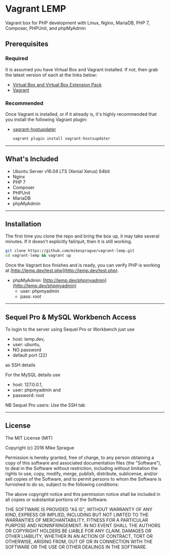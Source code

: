 # Vagrant LEMP

Vagrant box for PHP development with Linux, Nginx, MariaDB, PHP 7, Composer, PHPUnit, and phpMyAdmin

## Prerequisites

### Required

It is assumed you have Virtual Box and Vagrant installed. If not, then grab
the latest version of each at the links below:

* [Virtual Box and Virtual Box Extension Pack](https://www.virtualbox.org/wiki/Downloads)
* [Vagrant](https://www.vagrantup.com/downloads.html)

### Recommended

Once Vagrant is installed, or if it already is, it's highly recommended
that you install the following Vagrant plugin:

* [vagrant-hostupdater](https://github.com/cogitatio/vagrant-hostsupdater)

  ```bash
  vagrant plugin install vagrant-hostsupdater
  ```

---

## What's Included

* Ubuntu Server v16.04 LTS (Xenial Xerus) 64bit
* Nginx
* PHP 7
* Composer
* PHPUnit
* MariaDB
* phpMyAdmin

---

## Installation

The first time you clone the repo and bring the box up, it may take several
minutes. If it doesn't explicitly fail/quit, then it is still working.

```bash
git clone https://github.com/mikesprague/vagrant-lemp.git
cd vagrant-lemp && vagrant up
```

Once the Vagrant box finishes and is ready, you can verify PHP is working at
[http://lemp.dev/test.php](http://lemp.dev/test.php).

* phpMyAdmin: [http://lemp.dev/phpmyadmin](http://lemp.dev/phpmyadmin)
  * user: phpmyadmin
  * pass: root

---

## Sequel Pro & MySQL Workbench Access

To login to the server using Sequel Pro or Workbench just use 
* host: lemp.dev, 
* user: ubuntu, 
* NO password
* default port (22)

as SSH details

For the MySQL details use 
* host: 127.0.0.1, 
* user: phpmyadmin and 
* password: root

NB Sequel Pro users: Use the SSH tab

---

## License

The MIT License (MIT)

Copyright (c) 2016 Mike Sprague

Permission is hereby granted, free of charge, to any person obtaining a copy
of this software and associated documentation files (the "Software"), to deal
in the Software without restriction, including without limitation the rights
to use, copy, modify, merge, publish, distribute, sublicense, and/or sell
copies of the Software, and to permit persons to whom the Software is
furnished to do so, subject to the following conditions:

The above copyright notice and this permission notice shall be included in all
copies or substantial portions of the Software.

THE SOFTWARE IS PROVIDED "AS IS", WITHOUT WARRANTY OF ANY KIND, EXPRESS OR
IMPLIED, INCLUDING BUT NOT LIMITED TO THE WARRANTIES OF MERCHANTABILITY,
FITNESS FOR A PARTICULAR PURPOSE AND NONINFRINGEMENT. IN NO EVENT SHALL THE
AUTHORS OR COPYRIGHT HOLDERS BE LIABLE FOR ANY CLAIM, DAMAGES OR OTHER
LIABILITY, WHETHER IN AN ACTION OF CONTRACT, TORT OR OTHERWISE, ARISING FROM,
OUT OF OR IN CONNECTION WITH THE SOFTWARE OR THE USE OR OTHER DEALINGS IN THE
SOFTWARE.
